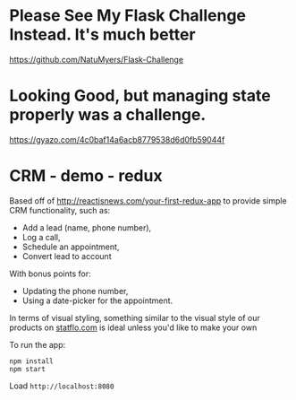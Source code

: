 # Please See My Flask Challenge Instead. It's much better
https://github.com/NatuMyers/Flask-Challenge

# Looking Good, but managing state properly was a challenge.

https://gyazo.com/4c0baf14a6acb8779538d6d0fb59044f


# CRM - demo - redux

Based off of http://reactjsnews.com/your-first-redux-app to provide simple CRM functionality, such as:
* Add a lead (name, phone number),
* Log a call,
* Schedule an appointment,
* Convert lead to account

With bonus points for:
* Updating the phone number,
* Using a date-picker for the appointment.

In terms of visual styling, something similar to the visual style of our products on [statflo.com](http://www.statflo.com/product-overview.html) is ideal unless you'd like to make your own

To run the app:
```
npm install
npm start
```

Load `http://localhost:8080`
